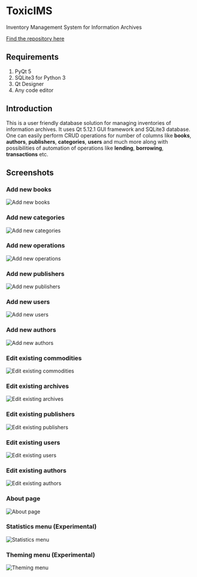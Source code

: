 # ToxicIMS
Inventory Management System for Information Archives

[Find the repository here](https://github.com/t0xic0der/toxicims-infarc)

## Requirements
1. PyQt 5
2. SQLite3 for Python 3
3. Qt Designer
4. Any code editor

## Introduction
This is a user friendly database solution for managing inventories of information archives. It uses Qt 5.12.1 GUI framework and SQLite3 database. One can easily perform CRUD operations for number of columns like **books**, **authors**, **publishers**, **categories**, **users** and much more along with possibilities of automation of operations like **lending**, **borrowing**, **transactions** etc.

## Screenshots

### Add new books
![Add new books](pics/apps/txims/makebook.png)

### Add new categories
![Add new categories](pics/apps/txims/makecatg.png)

### Add new operations
![Add new operations](pics/apps/txims/makeoper.png)

### Add new publishers
![Add new publishers](pics/apps/txims/makepubl.png)

### Add new users
![Add new users](pics/apps/txims/makeuser.png)

### Add new authors
![Add new authors](pics/apps/txims/makeauth.png)

### Edit existing commodities
![Edit existing commodities](pics/apps/txims/editcomd.png)

### Edit existing archives
![Edit existing archives](pics/apps/txims/editarch.png)

### Edit existing publishers
![Edit existing publishers](pics/apps/txims/editpubl.png)

### Edit existing users
![Edit existing users](pics/apps/txims/edituser.png)

### Edit existing authors
![Edit existing authors](pics/apps/txims/editauth.png)

### About page
![About page](pics/apps/txims/aboutpge.png)

### Statistics menu (Experimental)
![Statistics menu](pics/apps/txims/statmenu.png)

### Theming menu (Experimental)
![Theming menu](pics/apps/txims/themeing.png)